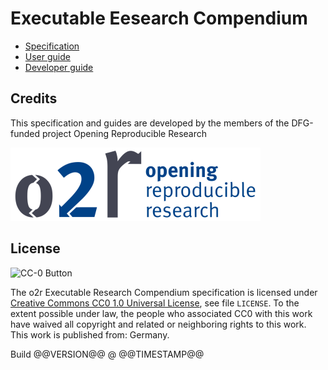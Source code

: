 # Executable Eesearch Compendium

- [Specification](spec/index.md)
- [User guide](user-guide/index.md)
- [Developer guide](dev-guide/index.md)

## Credits

This specification and guides are developed by the members of the DFG-funded project Opening Reproducible Research

[![Opening Reproducible Research](o2r-logo.png)](http://o2r.info)

## License

![CC-0 Button](https://licensebuttons.net/p/zero/1.0/88x31.png)

The o2r Executable Research Compendium specification is licensed under [Creative Commons CC0 1.0 Universal License](https://creativecommons.org/publicdomain/zero/1.0/), see file `LICENSE`.
To the extent possible under law, the people who associated CC0 with this work have waived all copyright and related or neighboring rights to this work.
This work is published from: Germany.

<div class="buildinfo">Build @@VERSION@@ @ @@TIMESTAMP@@</div>
